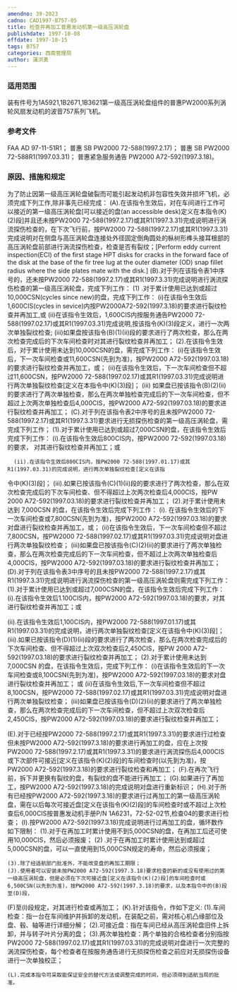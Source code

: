 ```yaml
---
amendno: 39-2023
cadno: CAD1997-B757-05
title: 检查并再加工普惠发动机第一级高压涡轮盘
publishdate: 1997-10-08
effdate: 1997-10-15
tags: B757
categories: 西南管理局
author: 蒲洪勇
---
```


### 适用范围 
装有件号为1A5921,1B2671,1B3621第一级高压涡轮盘组件的普惠PW2000系列涡轮风扇发动机的波音757系列飞机。

### 参考文件
FAA AD  97-11-51R1；
普惠 SB PW2000 72-588(1997.2.17)；
普惠 SB PW2000 72-588R1(1997.03.31)；
普惠紧急服务通告  PW2000 A72-592(1997.3.18)。

### 原因、措施和规定 
为了防止因第一级高压涡轮盘破裂而可能引起发动机非包容性失效并损坏飞机，必须完成下列工作,除非事先已经完成： 
    (A).在该指令生效后，对在车间进行工作可以接近的第一级高压涡轮盘[可以接近的盘(an accessible desk)定义在本指令(K)(2)段]并且还未按PW2000 72-588(1997.2.17)或其R1(1997.3.31)完成说明进行涡流探伤检查的，在下次飞行前，按PW2000 72-588(1997.2.17)或其R1(1997.3.31)完成说明对在侧盘与高压涡轮盘连接处外径固定倒角圆处的枞树形榫头接耳根部的高压涡轮盘前部进行涡流探伤检查，检查是否有裂纹；[Perform eddy current inspection(ECI) of the first stage HPT disks for cracks in the forward face of the disk at the base of the fir tree lug at the outer diameter (OD) snap fillet radius where the side plates mate with the disk.]
    (B).对于列在该指令表1中序号的，还未按PW2000 72-588(1997.2.17)或其R1(1997.3.31)完成说明进行涡流探伤检查的第一级高压涡轮盘，完成下列工作： 
(1)
.对于累计使用已达到或超过10,000CSN(cycles since new)的盘，完成下列工作：
  (i)在该指令生效后1,600CIS(cycles in sevice)内按PW2000A72-592(1997.3.18)的要求进行裂纹检查并再加工,或 
      (ii)在该指令生效后，1,600CIS内按服务通告PW2000 72-588(1997.02.17)或其R1(1997.03.31)完成说明,按该指令(K)(3)段定义，进行一次两次单独裂纹检查; 
      (iii)如果盘按该指令(B)(1)(ii)段的要求进行了两次检查，那么在两次检查完成后的下次车间检查时对其进行裂纹检查并再加工； 
    (2).在该指令生效后，对于累计使用未达到10,000CSN的盘，需完成下列工作： 
      (i)在该指令生效后，下一次车间检查或11,600CSN(先到为准)，按PW2000 A72-592(1997.03.18)的要求进行裂纹检查并再加工，或； 
      (ii)在该指令生效后，下一次车间检查但不超过11,600CSN，按PW2000 72-588(1997.02.17)或其R1(1997.03.31)完成说明进行两次单独裂纹检查[定义在本指令中(K)(3)段]； 
      (iii) 如果盘已按该指令(B)(2)(ii)的要求进行了两次单独检查，那么在两次单独检查完成后的下一次车间检查，但不超过上次两次单独检查后4,000CIS，按PW2000 A72-592(1997.03.18)的要求进行裂纹检查并再加工；
    (C).对于列在该指令表2中序号的且未按PW2000 72-588(1997.2.17)或其R1(1997.3.31)要求进行无损探伤检查的第一级高压涡轮盘，需完成下列工作； 
    (1).对于累计使用已达到或超过7,000CSN的盘，在该指令生效后完成下列工作：       (i).在该指令生效后800CIS内，按PW2000 72-592(1997.03.18)的要求， 对其进行裂纹检查并再加工；或 

      (ii).在该指令生效后800CIS内，按PW2000 72-588(1997.01.17)或其R1(1997.03.31)的完成说明，进行两次单独裂纹检查[定义在该指
令中(K)(3)段]； 
      (iii).如果已按该指令(C)(1)(ii)段的要求进行了两次检查，那么在双次检查完成后的下次车间检查、但不得超过上次两次检查后4,000CIS，按PW 2000 A72-592(1997.03.18)的要求进行裂纹检查并再加工； 
    (2).对于累计使用未达到 7,000CSN 的盘，在该指令生效后完成下列工作： 
      (i). 在该指令生效后的下一次车间检查或7,800CSN(先到为准)，按PW2000 A72-592(1997.03.18)的要求对盘进行裂纹检查并再加工，或； 
      (ii)在该指令生效后，下一次车间检查但不超过7,800CSN，按PW2000 72-588(1997.02.17)或其R1(1997.03.31)完成说明对盘进行两次单独裂纹检查； 
      (iii)如果盘已按该指令(C)(2)(ii)的要求进行了两次单独检查，那么在两次检查完成后的下一次车间检查，但不超过上次两次单独检查后4,000CIS，按PW2000 A72-592(1997.03.18)的要求进行裂纹检查并再加工； 
    (D).对于列在该指令表3中序号的且未按PW2000 72-588(1997.2.17)或其R1(1997.3.31)完成说明进行涡流探伤检查的第一级高压涡轮盘则需完成下列工作：
    (1).对于累计使用已达到或超过7,000CSN的盘，在该指令生效后完成下列工作：   (i).在该指令生效后1.100CIS内，按PW2000 A72-592(1997.03.18)的要求，对其进行裂纹检查并再加工；或 

  (ii).在该指令生效后1,100CIS内，按PW2000 72-588(1997.01.17)或其R1(1997.03.31)的完成说明，进行两次单独裂纹检查[定义在该指令中(K)(3)段]；
      (iii).如果已按该指令(D)(1)(ii)段的要求进行了两次检查，那么在两次检查完成后的下次车间检查、但不得超过上次双次检查后2,450CIS，按PW 2000 A72-592(1997.03.18)的要求进行裂纹检查并再加工； 
    (2).对于累计使用未达到 7,000CSN 的盘，在该指令生效后，完成下列工作： 
      (i)在该指令生效后的下一次车间检查或8,100CSN(先到为准)，按PW2000 A72-592(1997.03.18)的要求对盘进行裂纹检查并再加工；
或 
      (ii)在该指令生效后,下一次车间检查但不超过8,100CSN，按PW2000 72-588(1997.02.17)或其R1(1997.03.31)完成说明对盘进行两次单独裂纹检查； 
      (iii)如果盘已按该指令(D)(2)(ii)的要求进行了两次单独检查，那么在两次检查完成后的下一次车间检查，但不超过上次双次检查后2,450CIS，按PW2000 A72-592(1997.03.18)的要求进行裂纹检查并再加工； 

(E).对于已经按PW2000 72-588(1997.2.17)或其R1(1997.3.31)的要求进行过检查但未按PW2000 A72-592(1997.3.18)的要求进行再加工的盘，应在上次按PW2000 72-588(1997.2.17)或其R1(1997.3.31)的要求进行涡流探伤后4,000CIS 或下次部件可接近[定义在该指令(K)(2)段]的车间检查时(以先到为准)，按PW2000 A72-592(1997.3.18)的要求进行裂纹检查和再加工； 
    (F).在再次飞行前，拆下并更换有裂纹的盘，有裂纹的盘不能进行再加工； 
    (G).如果进行了再加工，按PW2000 A72-592(1997.3.18)的完成说明对盘进行重新标识； 
    (H).对于所有已经按PW2000 A72-592(1997.3.18)的要求进行过再加工的第一级高压涡轮盘，需在以后每次可接近盘[定义在该指令(K)(2)段]的车间检查时或不超过上次检查后6,000CIS按普惠发动机手册P/N 1A6231，72-52-02节,检查04的要求进行检查； 
    (I).按PW2000 A72-592(1997.3.18)完成说明进行过再加工的盘，循环数作如下限制：
    (1).对于在再加工时累计使用不到5,000CSN的盘，在再加工后还可使用10,000CIS，然后必须报废； 
(2)
.对于在再加工时累计使用达到或超过5,000CSN的盘，可以一直使用到15,000CSN规定的寿命，然后必须报废； 

    (3).除了经适航部门批准外，不能改变盘的再加工期限； 
    (J).使用者可以安装未按PW2000 A72-592(1997.3.18)要求检查的新的或没有使用过的第一级高压涡轮盘，但是必须在下次可接近盘[定义在该指令(K)(2)段]的车间检查时或6,500CSN(以先到为准)，按PW2000 A72-592(1997.3.18)的要求，以及本指令中的(B)段至(D)段，
(F)至(I)段规定，对其进行检查或再加工；    (K).针对该指令，作如下定义: 
    (1).车间检查：指一台在车间维护并拆卸的发动机，在装配之前，需对核心机凸缘部位及盘、毂、轴等进行详细分解； 
    (2).可接近盘：指在车间已经从高压涡轮盘旧件上拆卸，并与转子叶片分离的盘； 
    (3).两次单独检查：两个单独的合格检查者分别指按PW2000 72-588(1997.02.17)或其R1(1997.03.31)的完成说明对盘进行一次完整的涡流探伤检查，每个检查者在按服务通告进行无损探伤检查之前应对无损探伤设备进行一次单独校正；

    (L).完成本指令可采取能保证安全的替代方法或调整完成的时间，但必须得到适航当局的批准。
